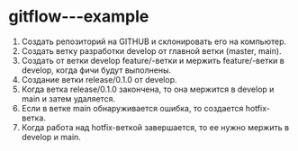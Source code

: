 # gitflow---example
1. Создать репозиторий на GITHUB и склонировать его на компьютер.
2. Создать ветку разработки develop от главной ветки (master, main).
3. Создать от ветки develop feature/-ветки и мержить feature/-ветки в develop, когда фичи будут выполнены.
4. Создание ветки release/0.1.0 от develop.
5. Когда ветка release/0.1.0 закончена, то она мержится в develop и main и затем удаляется.
6. Если в ветке main обнаруживается ошибка, то создается hotfix-ветка.
7. Когда работа над hotfix-веткой завершается, то ее нужно мержить в develop и main.